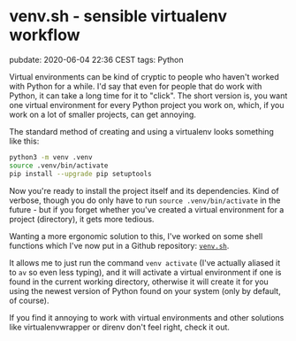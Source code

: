 # venv.sh - sensible virtualenv workflow
pubdate: 2020-06-04 22:36 CEST
tags: Python

Virtual environments can be kind of cryptic to people who haven't worked with Python for a while. I'd say that even for people that do work with Python, it can take a long time for it to "click". The short version is, you want one virtual environment for every Python project you work on, which, if you work on a lot of smaller projects, can get annoying.

The standard method of creating and using a virtualenv looks something like this:

```bash
python3 -m venv .venv
source .venv/bin/activate
pip install --upgrade pip setuptools
```

Now you're ready to install the project itself and its dependencies. Kind of verbose, though you do only have to run `source .venv/bin/activate` in the future - but if you forget whether you've created a virtual environment for a project (directory), it gets more tedious.

Wanting a more ergonomic solution to this, I've worked on some shell functions which I've now put in a Github repository: [`venv.sh`](https://github.com/anluto/venv.sh).

It allows me to just run the command `venv activate` (I've actually aliased it to `av` so even less typing), and it will activate a virtual environment if one is found in the current working directory, otherwise it will create it for you using the newest version of Python found on your system (only by default, of course).

If you find it annoying to work with virtual environments and other solutions like virtualenvwrapper or direnv don't feel right, check it out.
